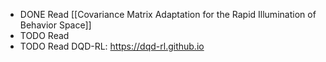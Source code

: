 - DONE Read [[Covariance Matrix Adaptation for the Rapid Illumination of Behavior Space]]
- TODO Read
- TODO Read DQD-RL: https://dqd-rl.github.io
